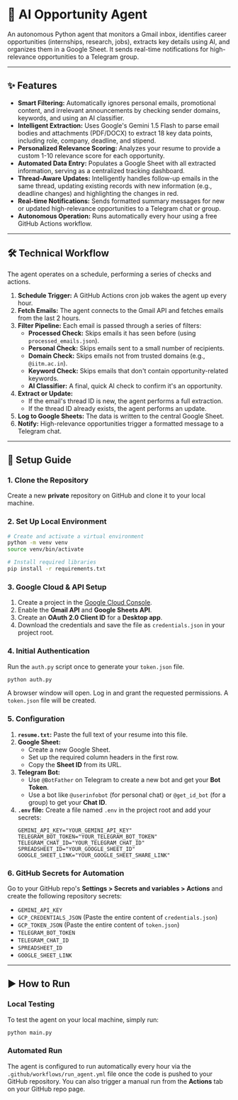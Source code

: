 # 🤖 AI Opportunity Agent

An autonomous Python agent that monitors a Gmail inbox, identifies career opportunities (internships, research, jobs), extracts key details using AI, and organizes them in a Google Sheet. It sends real-time notifications for high-relevance opportunities to a Telegram group.

---
## ✨ Features

* **Smart Filtering:** Automatically ignores personal emails, promotional content, and irrelevant announcements by checking sender domains, keywords, and using an AI classifier.
* **Intelligent Extraction:** Uses Google's Gemini 1.5 Flash to parse email bodies and attachments (PDF/DOCX) to extract 18 key data points, including role, company, deadline, and stipend.
* **Personalized Relevance Scoring:** Analyzes your resume to provide a custom 1-10 relevance score for each opportunity.
* **Automated Data Entry:** Populates a Google Sheet with all extracted information, serving as a centralized tracking dashboard.
* **Thread-Aware Updates:** Intelligently handles follow-up emails in the same thread, updating existing records with new information (e.g., deadline changes) and highlighting the changes in red.
* **Real-time Notifications:** Sends formatted summary messages for new or updated high-relevance opportunities to a Telegram chat or group.
* **Autonomous Operation:** Runs automatically every hour using a free GitHub Actions workflow.

---
## 🛠️ Technical Workflow

The agent operates on a schedule, performing a series of checks and actions.



1.  **Schedule Trigger:** A GitHub Actions cron job wakes the agent up every hour.
2.  **Fetch Emails:** The agent connects to the Gmail API and fetches emails from the last 2 hours.
3.  **Filter Pipeline:** Each email is passed through a series of filters:
    * **Processed Check:** Skips emails it has seen before (using `processed_emails.json`).
    * **Personal Check:** Skips emails sent to a small number of recipients.
    * **Domain Check:** Skips emails not from trusted domains (e.g., `@iitm.ac.in`).
    * **Keyword Check:** Skips emails that don't contain opportunity-related keywords.
    * **AI Classifier:** A final, quick AI check to confirm it's an opportunity.
4.  **Extract or Update:**
    * If the email's thread ID is new, the agent performs a full extraction.
    * If the thread ID already exists, the agent performs an update.
5.  **Log to Google Sheets:** The data is written to the central Google Sheet.
6.  **Notify:** High-relevance opportunities trigger a formatted message to a Telegram chat.

---
## 🚀 Setup Guide

### **1. Clone the Repository**
Create a new **private** repository on GitHub and clone it to your local machine.

### **2. Set Up Local Environment**
```bash
# Create and activate a virtual environment
python -m venv venv
source venv/bin/activate

# Install required libraries
pip install -r requirements.txt
```

### **3. Google Cloud & API Setup**
1.  Create a project in the [Google Cloud Console](https://console.cloud.google.com/).
2.  Enable the **Gmail API** and **Google Sheets API**.
3.  Create an **OAuth 2.0 Client ID** for a **Desktop app**.
4.  Download the credentials and save the file as `credentials.json` in your project root.

### **4. Initial Authentication**
Run the `auth.py` script once to generate your `token.json` file.
```bash
python auth.py
```
A browser window will open. Log in and grant the requested permissions. A `token.json` file will be created.

### **5. Configuration**
1.  **`resume.txt`:** Paste the full text of your resume into this file.
2.  **Google Sheet:**
    * Create a new Google Sheet.
    * Set up the required column headers in the first row.
    * Copy the **Sheet ID** from its URL.
3.  **Telegram Bot:**
    * Use `@BotFather` on Telegram to create a new bot and get your **Bot Token**.
    * Use a bot like `@userinfobot` (for personal chat) or `@get_id_bot` (for a group) to get your **Chat ID**.
4.  **`.env` file:** Create a file named `.env` in the project root and add your secrets:
    ```
    GEMINI_API_KEY="YOUR_GEMINI_API_KEY"
    TELEGRAM_BOT_TOKEN="YOUR_TELEGRAM_BOT_TOKEN"
    TELEGRAM_CHAT_ID="YOUR_TELEGRAM_CHAT_ID"
    SPREADSHEET_ID="YOUR_GOOGLE_SHEET_ID"
    GOOGLE_SHEET_LINK="YOUR_GOOGLE_SHEET_SHARE_LINK"
    ```

### **6. GitHub Secrets for Automation**
Go to your GitHub repo's **Settings > Secrets and variables > Actions** and create the following repository secrets:
* `GEMINI_API_KEY`
* `GCP_CREDENTIALS_JSON` (Paste the entire content of `credentials.json`)
* `GCP_TOKEN_JSON` (Paste the entire content of `token.json`)
* `TELEGRAM_BOT_TOKEN`
* `TELEGRAM_CHAT_ID`
* `SPREADSHEET_ID`
* `GOOGLE_SHEET_LINK`

---
## ▶️ How to Run

### **Local Testing**
To test the agent on your local machine, simply run:
```bash
python main.py
```

### **Automated Run**
The agent is configured to run automatically every hour via the `.github/workflows/run_agent.yml` file once the code is pushed to your GitHub repository. You can also trigger a manual run from the **Actions** tab on your GitHub repo page.
